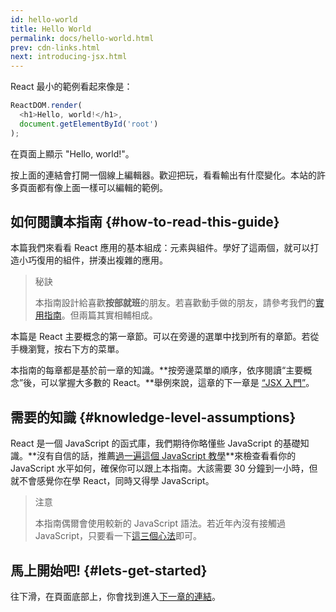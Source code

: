 ```yaml
---
id: hello-world
title: Hello World
permalink: docs/hello-world.html
prev: cdn-links.html
next: introducing-jsx.html
---
```


React 最小的範例看起來像是：

```js
ReactDOM.render(
  <h1>Hello, world!</h1>,
  document.getElementById('root')
);
```

在頁面上顯示 "Hello, world!"。

[](codepen://hello-world)

按上面的連結會打開一個線上編輯器。歡迎把玩，看看輸出有什麼變化。本站的許多頁面都有像上面一樣可以編輯的範例。


## 如何閱讀本指南 {#how-to-read-this-guide}

本篇我們來看看 React 應用的基本組成：元素與組件。學好了這兩個，就可以打造小巧復用的組件，拼湊出複雜的應用。

>秘訣
>
>本指南設計給喜歡**按部就班**的朋友。若喜歡動手做的朋友，請參考我們的[實用指南](/tutorial/tutorial.html)。但兩篇其實相輔相成。

本篇是 React 主要概念的第一章節。可以在旁邊的選單中找到所有的章節。若從手機瀏覽，按右下方的菜單。

本指南的每章都是基於前一章的知識。**按旁邊菜單的順序，依序閱讀“主要概念”後，可以掌握大多數的 React。**舉例來說，這章的下一章是 [“JSX 入門”](/docs/introducing-jsx.html)。

## 需要的知識 {#knowledge-level-assumptions}

React 是一個 JavaScript 的函式庫，我們期待你略懂些 JavaScript 的基礎知識。**沒有自信的話，推薦[過一遍這個 JavaScript 教學](https://developer.mozilla.org/en-US/docs/Web/JavaScript/A_re-introduction_to_JavaScript)**來檢查看看你的 JavaScript 水平如何，確保你可以跟上本指南。大該需要 30 分鐘到一小時，但就不會感覺你在學 React，同時又得學 JavaScript。

>注意
>
>本指南偶爾會使用較新的 JavaScript 語法。若近年內沒有接觸過 JavaScript，只要看一下[這三個心法](https://gist.github.com/gaearon/683e676101005de0add59e8bb345340c)即可。

## 馬上開始吧! {#lets-get-started}

往下滑，在頁面底部上，你會找到進入[下一章的連結](/docs/introducing-jsx.html)。
